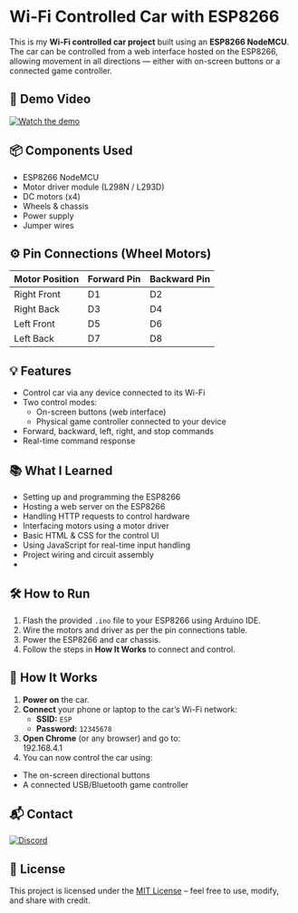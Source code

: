 # Wi-Fi Controlled Car with ESP8266

This is my **Wi-Fi controlled car project** built using an **ESP8266 NodeMCU**.  
The car can be controlled from a web interface hosted on the ESP8266, allowing movement in all directions — either with on-screen buttons or a connected game controller.

## 🎥 Demo Video
[![Watch the demo](https://img.shields.io/badge/YouTube-Demo-red?logo=youtube)](https://youtube.com/shorts/4PICd1fZP5o?feature=share)

## 📦 Components Used
- ESP8266 NodeMCU
- Motor driver module (L298N / L293D)
- DC motors (x4)
- Wheels & chassis
- Power supply
- Jumper wires

## ⚙️ Pin Connections (Wheel Motors)
| Motor Position  | Forward Pin | Backward Pin |
|-----------------|-------------|--------------|
| Right Front     | D1          | D2           |
| Right Back      | D3          | D4           |
| Left Front      | D5          | D6           |
| Left Back       | D7          | D8           |

## 💡 Features
- Control car via any device connected to its Wi-Fi
- Two control modes:
  - On-screen buttons (web interface)
  - Physical game controller connected to your device
- Forward, backward, left, right, and stop commands
- Real-time command response

## 📚 What I Learned
- Setting up and programming the ESP8266
- Hosting a web server on the ESP8266
- Handling HTTP requests to control hardware
- Interfacing motors using a motor driver
- Basic HTML & CSS for the control UI
- Using JavaScript for real-time input handling
- Project wiring and circuit assembly
- 
## 🛠 How to Run
1. Flash the provided `.ino` file to your ESP8266 using Arduino IDE.
2. Wire the motors and driver as per the pin connections table.
3. Power the ESP8266 and car chassis.
4. Follow the steps in **How It Works** to connect and control.

## 🚀 How It Works
1. **Power on** the car.
2. **Connect** your phone or laptop to the car’s Wi-Fi network:  
   - **SSID:** `ESP`  
   - **Password:** `12345678`  
3. **Open Chrome** (or any browser) and go to:  
      192.168.4.1
4. You can now control the car using:  
- The on-screen directional buttons  
- A connected USB/Bluetooth game controller
## 📬 Contact
[![Discord](https://img.shields.io/badge/Discord-adarsh0910-7289DA?logo=discord&logoColor=white)](https://discordapp.com/users/your_discord_id)

## 📜 License
This project is licensed under the [MIT License](LICENSE) – feel free to use, modify, and share with credit.

